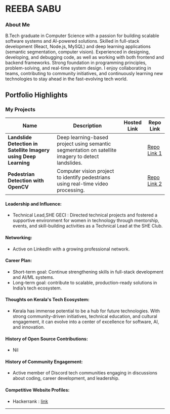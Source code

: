# REEBA SABU

### About Me
B.Tech graduate in Computer Science with a passion for building scalable software systems and AI-powered solutions. Skilled in full-stack development (React, Node.js, MySQL) and deep learning applications (semantic segmentation, computer vision). Experienced in designing, developing, and debugging code, as well as working with both frontend and backend frameworks. Strong foundation in programming principles, problem-solving, and real-time system design. I enjoy collaborating in teams, contributing to community initiatives, and continuously learning new technologies to stay ahead in the fast-evolving tech world.


## Portfolio Highlights

### My Projects

| Name                | Description                                                               | Hosted Link                              | Repo Link                                                      |
|---------------------|---------------------------------------------------------------------------|------------------------------------------|----------------------------------------------------------------|
| **Landslide Detection in Satellite Imagery using Deep Learning**  |Deep learning-based project using semantic segmentation on satellite imagery to detect landslides.                                             |   | [Repo Link 1](https://github.com/Reeba20/landslide-detection)             |
| **Pedestrian Detection with OpenCV**  | Computer vision project to identify pedestrians using real-time video processing.                                           |    | [Repo Link 2](https://github.com/Reeba20/pedestrian-detection)             |

#### Leadership and Influence:

- Technical Lead,SHE GECI : Directed technical projects and fostered a supportive environment for women in technology through mentorship, events, and skill-building activities as a Technical Lead at the SHE Club.

#### Networking:

- Active on LinkedIn with a growing professional network.

#### Career Plan:

- Short-term goal: Continue strengthening skills in full-stack development and AI/ML systems.
- Long-term goal: contribute to scalable, production-ready solutions in India’s tech ecosystem.

#### Thoughts on Kerala's Tech Ecosystem:

- Kerala has immense potential to be a hub for future technologies. With strong community-driven initiatives, technical education, and cultural engagement, it can evolve into a center of excellence for software, AI, and innovation.

#### History of Open Source Contributions:

- Nil
#### History of Community Engagement:

-  Active member of Discord tech communities engaging in discussions about coding, career development, and leadership.



#### Competitive Website Profiles:

- Hackerrank : [link](https://www.hackerrank.com/profile/sabureeja808)




---
